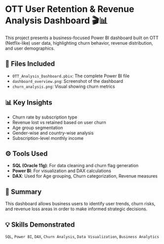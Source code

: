 # OTT User Retention & Revenue Analysis Dashboard 🎬📊

This project presents a business-focused Power BI dashboard built on OTT (Netflix-like) user data, highlighting churn behavior, revenue distribution, and user demographics.

## 📁 Files Included
- `OTT_Analysis_Dashboard.pbix`: The complete Power BI file
- `dashboard_overview.png`: Screenshot of the dashboard
- `churn_analysis.png`: Visual showing churn metrics

## 📊 Key Insights
- Churn rate by subscription type
- Revenue lost vs retained based on user churn
- Age group segmentation
- Gender-wise and country-wise analysis
- Subscription-level monthly income

## ⚙️ Tools Used
- **SQL (Oracle 11g)**: For data cleaning and churn flag generation
- **Power BI**: For visualization and DAX calculations
- **DAX**: Used for Age grouping, Churn categorization, Revenue measures

## 📌 Summary
This dashboard allows business users to identify user trends, churn risks, and revenue loss areas in order to make informed strategic decisions.

## 💡 Skills Demonstrated
`SQL`, `Power BI`, `DAX`, `Churn Analysis`, `Data Visualization`, `Business Analytics`

